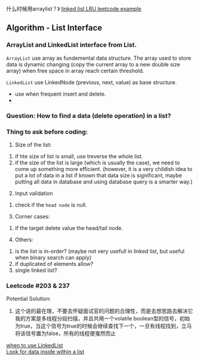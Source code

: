  什么时候用arraylist？》
[linked list LRU leetcode example](http://www.cnblogs.com/feiling/p/3426967.html)

## Algorithm - List Interface

### ArrayList and LinkedList interface from List.

`ArrayList` use array as fundemental data structure. The array used to store data is dynamic changing (copy the current array to a new double size array) when free space in array reach certain threshold. 
 

 
`LinkedList` use LinkedNode (previous, next, value) as base structure.
- use when frequent insert and delete. 
- 




### Question: How to find a data (delete operation) in a list? 

### Thing to ask before coding: 
1. Size of the list:

1) if hte size of list is small, use treverse the whole list.  
2) if the size of the list is large (which is usually the case), we need to come up something more efficient. (however, it is a very childish idea to put a lot of data in a list if known that data size is significant, maybe putting all data in database and using database query is a smarter way.)

2. Input validation
1) check if the `head node` is null.

3. Corner cases: 
1) if the target delete value the head/tail node.


4. Others:
1) is the list is in-order? (maybe not very usefull in linked list, but useful when binary search can apply)
2) if duplicated of elements allow?
3) single linked list? 


### Leetcode #203 & 237


Potential Solution: 

1. 这个说的最在理，不要去怀疑面试官的问题的合理性，而是去想思路去解决它我的方案是多线程分段扫描，并且共用一个volatile boolean型的信号，初始为true，当这个信号为true的时候会继续查找下一个，一旦有线程找到，立马将该信号置为false，所有的线程便戛然而止



[when to use LinkedList](http://www.jdon.com/36091)  
[Look for data inside within a list](http://www.debugease.com/j2se/3508653.html)


